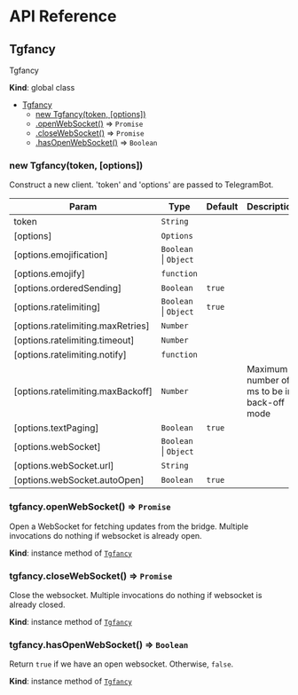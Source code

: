 # API Reference

<a name="Tgfancy"></a>

## Tgfancy
Tgfancy

**Kind**: global class  

* [Tgfancy](#Tgfancy)
    * [new Tgfancy(token, [options])](#new_Tgfancy_new)
    * [.openWebSocket()](#Tgfancy+openWebSocket) ⇒ <code>Promise</code>
    * [.closeWebSocket()](#Tgfancy+closeWebSocket) ⇒ <code>Promise</code>
    * [.hasOpenWebSocket()](#Tgfancy+hasOpenWebSocket) ⇒ <code>Boolean</code>

<a name="new_Tgfancy_new"></a>

### new Tgfancy(token, [options])
Construct a new client.
'token' and 'options' are passed to TelegramBot.


| Param | Type | Default | Description |
| --- | --- | --- | --- |
| token | <code>String</code> |  |  |
| [options] | <code>Options</code> |  |  |
| [options.emojification] | <code>Boolean</code> \| <code>Object</code> |  |  |
| [options.emojify] | <code>function</code> |  |  |
| [options.orderedSending] | <code>Boolean</code> | <code>true</code> |  |
| [options.ratelimiting] | <code>Boolean</code> \| <code>Object</code> | <code>true</code> |  |
| [options.ratelimiting.maxRetries] | <code>Number</code> |  |  |
| [options.ratelimiting.timeout] | <code>Number</code> |  |  |
| [options.ratelimiting.notify] | <code>function</code> |  |  |
| [options.ratelimiting.maxBackoff] | <code>Number</code> |  | Maximum number of ms to be in back-off mode |
| [options.textPaging] | <code>Boolean</code> | <code>true</code> |  |
| [options.webSocket] | <code>Boolean</code> \| <code>Object</code> |  |  |
| [options.webSocket.url] | <code>String</code> |  |  |
| [options.webSocket.autoOpen] | <code>Boolean</code> | <code>true</code> |  |

<a name="Tgfancy+openWebSocket"></a>

### tgfancy.openWebSocket() ⇒ <code>Promise</code>
Open a WebSocket for fetching updates from the bridge.
Multiple invocations do nothing if websocket is already open.

**Kind**: instance method of [<code>Tgfancy</code>](#Tgfancy)  
<a name="Tgfancy+closeWebSocket"></a>

### tgfancy.closeWebSocket() ⇒ <code>Promise</code>
Close the websocket.
Multiple invocations do nothing if websocket is already closed.

**Kind**: instance method of [<code>Tgfancy</code>](#Tgfancy)  
<a name="Tgfancy+hasOpenWebSocket"></a>

### tgfancy.hasOpenWebSocket() ⇒ <code>Boolean</code>
Return `true` if we have an open websocket. Otherwise, `false`.

**Kind**: instance method of [<code>Tgfancy</code>](#Tgfancy)  
